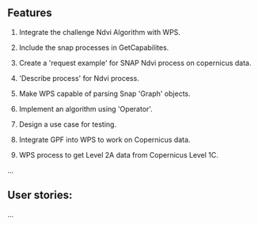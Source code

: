 ## Features

1. Integrate the challenge Ndvi Algorithm with WPS.

1. Include the snap processes in GetCapabilites.

2. Create a 'request example' for SNAP Ndvi process on copernicus data.

3. 'Describe process' for Ndvi process.

2. Make WPS capable of parsing Snap 'Graph' objects.

3. Implement an algorithm using 'Operator'.

4. Design a use case for testing.

5. Integrate GPF into WPS to work on Copernicus data.

6. WPS process to get Level 2A data from Copernicus Level 1C.

...

## User stories:

...
